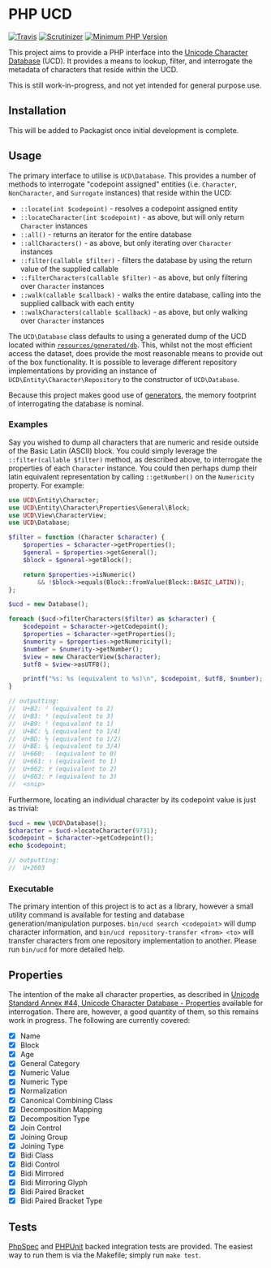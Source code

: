 # PHP UCD

[![Travis](https://img.shields.io/travis/nick-jones/php-ucd.svg?style=flat-square)](https://travis-ci.org/nick-jones/php-ucd)
[![Scrutinizer](https://img.shields.io/scrutinizer/g/nick-jones/php-ucd.svg?style=flat-square)](https://scrutinizer-ci.com/g/nick-jones/php-ucd/)
[![Minimum PHP Version](https://img.shields.io/badge/php-%3E%3D%205.5-8892BF.svg?style=flat-square)](https://php.net/)

This project aims to provide a PHP interface into the [Unicode Character Database](http://unicode.org/ucd/) (UCD).
It provides a means to lookup, filter, and interrogate the metadata of characters that reside within the UCD.

This is still work-in-progress, and not yet intended for general purpose use.

## Installation

This will be added to Packagist once initial development is complete.

## Usage

The primary interface to utilise is `UCD\Database`. This provides a number of methods to interrogate "codepoint assigned"
entities (i.e. `Character`, `NonCharacter`, and `Surrogate` instances) that reside within the UCD:

- `::locate(int $codepoint)` - resolves a codepoint assigned entity
- `::locateCharacter(int $codepoint)` - as above, but will only return `Character` instances
- `::all()` - returns an iterator for the entire database
- `::allCharacters()` - as above, but only iterating over `Character` instances
- `::filter(callable $filter)` - filters the database by using the return value of the supplied callable
- `::filterCharacters(callable $filter)` - as above, but only filtering over `Character` instances
- `::walk(callable $callback)` - walks the entire database, calling into the supplied callback with each entity
- `::walkCharacters(callable $callback)` - as above, but only walking over `Character` instances

The `UCD\Database` class defaults to using a generated dump of the UCD located within
[`resources/generated/db`](resources/generated/db). This, whilst not the most efficient access the dataset, does
provide the most reasonable means to provide out of the box functionality. It is possible to leverage different
repository implementations by providing an instance of `UCD\Entity\Character\Repository` to the constructor of
`UCD\Database`.

Because this project makes good use of [generators](https://php.net/generators), the memory footprint of
interrogating the database is nominal.

### Examples

Say you wished to dump all characters that are numeric and reside outside of the Basic Latin (ASCII) block. You could
simply leverage the `::filter(callable $filter)` method, as described above, to interrogate the properties of each
`Character` instance. You could then perhaps dump their latin equivalent representation by calling `::getNumber()` on
the `Numericity` property. For example:

```php
use UCD\Entity\Character;
use UCD\Entity\Character\Properties\General\Block;
use UCD\View\CharacterView;
use UCD\Database;

$filter = function (Character $character) {
    $properties = $character->getProperties();
    $general = $properties->getGeneral();
    $block = $general->getBlock();

    return $properties->isNumeric()
        && !$block->equals(Block::fromValue(Block::BASIC_LATIN));
};

$ucd = new Database();

foreach ($ucd->filterCharacters($filter) as $character) {
    $codepoint = $character->getCodepoint();
    $properties = $character->getProperties();
    $numerity = $properties->getNumericity();
    $number = $numerity->getNumber();
    $view = new CharacterView($character);
    $utf8 = $view->asUTF8();

    printf("%s: %s (equivalent to %s)\n", $codepoint, $utf8, $number);
}

// outputting:
//  U+B2: ² (equivalent to 2)
//  U+B3: ³ (equivalent to 3)
//  U+B9: ¹ (equivalent to 1)
//  U+BC: ¼ (equivalent to 1/4)
//  U+BD: ½ (equivalent to 1/2)
//  U+BE: ¾ (equivalent to 3/4)
//  U+660: ٠ (equivalent to 0)
//  U+661: ١ (equivalent to 1)
//  U+662: ٢ (equivalent to 2)
//  U+663: ٣ (equivalent to 3)
//  <snip>
```

Furthermore, locating an individual character by its codepoint value is just as trivial:

```php
$ucd = new \UCD\Database();
$character = $ucd->locateCharacter(9731);
$codepoint = $character->getCodepoint();
echo $codepoint;

// outputting:
//  U+2603
```

### Executable

The primary intention of this project is to act as a library, however a small utility command is available for testing
and database generation/manipulation purposes. `bin/ucd search <codepoint>` will dump character information, and
`bin/ucd repository-transfer <from> <to>` will transfer characters from one repository implementation to another.
Please run `bin/ucd` for more detailed help.

## Properties

The intention of the make all character properties, as described in
[Unicode Standard Annex #44, Unicode Character Database - Properties](http://www.unicode.org/reports/tr44/) available
for interrogation. There are, however, a good quantity of them, so this remains work in progress. The following are
currently covered:

- [x] Name
- [x] Block
- [x] Age
- [x] General Category
- [x] Numeric Value
- [x] Numeric Type
- [x] Normalization
- [x] Canonical Combining Class
- [x] Decomposition Mapping
- [x] Decomposition Type
- [x] Join Control
- [x] Joining Group
- [x] Joining Type
- [x] Bidi Class
- [x] Bidi Control
- [x] Bidi Mirrored
- [x] Bidi Mirroring Glyph
- [x] Bidi Paired Bracket
- [x] Bidi Paired Bracket Type

## Tests

[PhpSpec](http://www.phpspec.net/) and [PHPUnit](https://phpunit.de/) backed integration tests are provided.
The easiest way to run them is via the Makefile; simply run `make test`.